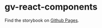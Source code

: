 # gv-react-components

Find the storybook on [Github Pages](https://github.com/forcen-NLP/Reusable-component-libraries).
